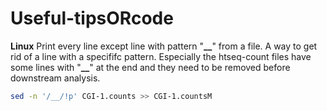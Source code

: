 # Useful-tipsORcode

**Linux**
Print every line except line with pattern "**__**" from a file.  A way to get rid of a line with a specififc pattern.
Especially the htseq-count files have some lines with "**__**" at the end and they need to be removed before downstream analysis.

```sh
sed -n '/__/!p' CGI-1.counts >> CGI-1.countsM
```
